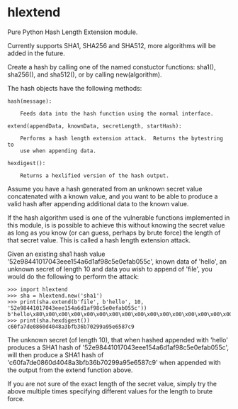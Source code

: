 hlextend
========

Pure Python Hash Length Extension module.

Currently supports SHA1, SHA256 and SHA512, more algorithms will
be added in the future.


Create a hash by calling one of the named constuctor functions:
sha1(), sha256(), and sha512(), or by calling new(algorithm).

The hash objects have the following methods:

	hash(message):      

	    Feeds data into the hash function using the normal interface.

	extend(appendData, knownData, secretLength, startHash):

	    Performs a hash length extension attack.  Returns the bytestring to
	    use when appending data.

	hexdigest():        

	    Returns a hexlified version of the hash output.


Assume you have a hash generated from an unknown secret value concatenated with
a known value, and you want to be able to produce a valid hash after appending 
additional data to the known value.

If the hash algorithm used is one of the vulnerable functions implemented in
this module, is is possible to achieve this without knowing the secret value
as long as you know (or can guess, perhaps by brute force) the length of that
secret value.  This is called a hash length extension attack. 


Given an existing sha1 hash value '52e98441017043eee154a6d1af98c5e0efab055c',
known data of 'hello', an unknown secret of length 10 and data you wish
to append of 'file', you would do the following to perform the attack:

	>>> import hlextend
	>>> sha = hlextend.new('sha1')
	>>> print(sha.extend(b'file', b'hello', 10, '52e98441017043eee154a6d1af98c5e0efab055c'))
	b'hello\x80\x00\x00\x00\x00\x00\x00\x00\x00\x00\x00\x00\x00\x00\x00\x00\x00\x00\x00\x00\x00\x00\x00\x00\x00\x00\x00\x00\x00\x00\x00\x00\x00\x00\x00\x00\x00\x00\x00\x00\x00\x00\x00\x00\x00\x00\x00\x00xfile'
	>>> print(sha.hexdigest())
	c60fa7de0860d4048a3bfb36b70299a95e6587c9


The unknown secret (of length 10), that when hashed appended with 'hello' produces
a SHA1 hash of '52e98441017043eee154a6d1af98c5e0efab055c', will then produce 
a SHA1 hash of 'c60fa7de0860d4048a3bfb36b70299a95e6587c9' when appended with the output 
from the extend function above.

If you are not sure of the exact length of the secret value, simply try the above
multiple times specifying different values for the length to brute force.
